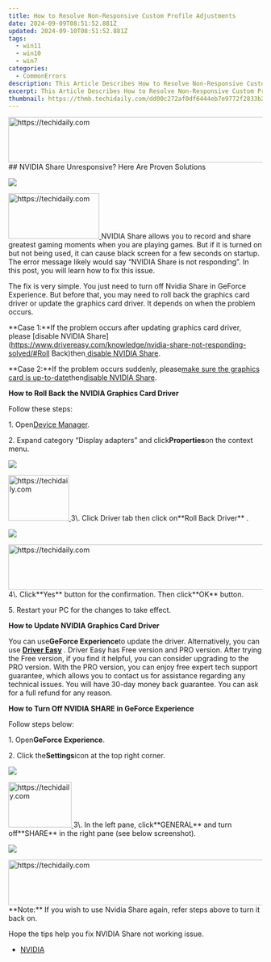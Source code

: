 ```yaml
---
title: How to Resolve Non-Responsive Custom Profile Adjustments
date: 2024-09-09T08:51:52.881Z
updated: 2024-09-10T08:51:52.881Z
tags:
  - win11
  - win10
  - win7
categories:
  - CommonErrors
description: This Article Describes How to Resolve Non-Responsive Custom Profile Adjustments
excerpt: This Article Describes How to Resolve Non-Responsive Custom Profile Adjustments
thumbnail: https://thmb.techidaily.com/dd00c272af0df6444eb7e9772f2833b20e1c6be4a600a2f96d45b985a1cdb021.jpg
---
```


<!-- affiliate ads begin -->
<a href="https://appsumo.8odi.net/c/5597632/2123728/7443" target="_top" id="2123728">
  <img src="//a.impactradius-go.com/display-ad/7443-2123728" border="0" alt="https://techidaily.com" width="728" height="90"/>
</a>
<img height="0" width="0" src="https://appsumo.8odi.net/i/5597632/2123728/7443" style="position:absolute;visibility:hidden;" border="0" />
<!-- affiliate ads end -->
## NVIDIA Share Unresponsive? Here Are Proven Solutions

![](https://images.drivereasy.com/wp-content/uploads/2017/04/img_59001a4e9cb35.jpg)

<!-- affiliate ads begin -->
<a href="https://aligracehair.sjv.io/c/5597632/2135353/19272" target="_top" id="2135353">
  <img src="//a.impactradius-go.com/display-ad/19272-2135353" border="0" alt="https://techidaily.com" width="180" height="90"/>
</a>
<img height="0" width="0" src="https://aligracehair.sjv.io/i/5597632/2135353/19272" style="position:absolute;visibility:hidden;" border="0" />
<!-- affiliate ads end -->
NVIDIA Share allows you to record and share greatest gaming moments when you are playing games. But if it is turned on but not being used, it can cause black screen for a few seconds on startup. The error message likely would say “NVIDIA Share is not responding”. In this post, you will learn how to fix this issue.  
  
The fix is very simple. You just need to turn off Nvidia Share in GeForce Experience. But before that, you may need to roll back the graphics card driver or update the graphics card driver. It depends on when the problem occurs.  
  
**Case 1:**If the problem occurs after updating graphics card driver, please [disable NVIDIA Share](<https://www.drivereasy.com/knowledge/nvidia-share-not-responding-solved/#Roll> Back)then[ disable NVIDIA Share](https://tools.techidaily.com/drivereasy/download/).  
  
**Case 2:**If the problem occurs suddenly, please[make sure the graphics card is up-to-date](https://tools.techidaily.com/drivereasy/download/)then[disable NVIDIA Share](https://tools.techidaily.com/drivereasy/download/).  
  
 **How to Roll Back the NVIDIA Graphics Card Driver**
  
Follow these steps:  
  
1\. Open[Device Manager](https://tools.techidaily.com/drivereasy/download/).  
  
2\. Expand category “Display adapters” and click**Properties**on the context menu.  
  
![](https://images.drivereasy.com/wp-content/uploads/2017/04/img_59001d0d010a6.jpg)
  
<!-- affiliate ads begin -->
<a href="https://aligracehair.sjv.io/c/5597632/2115925/19272" target="_top" id="2115925">
  <img src="//a.impactradius-go.com/display-ad/19272-2115925" border="0" alt="https://techidaily.com" width="120" height="90"/>
</a>
<img height="0" width="0" src="https://aligracehair.sjv.io/i/5597632/2115925/19272" style="position:absolute;visibility:hidden;" border="0" />
<!-- affiliate ads end -->
 3\. Click Driver tab then click on**Roll Back Driver** .  
  
![](https://images.drivereasy.com/wp-content/uploads/2017/04/img_59001d1e39ebd.png)
  
<!-- affiliate ads begin -->
<a href="https://25home.pxf.io/c/5597632/2123482/16836" target="_top" id="2123482">
  <img src="//a.impactradius-go.com/display-ad/16836-2123482" border="0" alt="https://techidaily.com" width="728" height="90"/>
</a>
<img height="0" width="0" src="https://25home.pxf.io/i/5597632/2123482/16836" style="position:absolute;visibility:hidden;" border="0" />
<!-- affiliate ads end -->
 4\. Click**Yes** button for the confirmation. Then click**OK** button.  
  
 5\. Restart your PC for the changes to take effect.  
  
**How to Update NVIDIA Graphics Card Driver**
  
You can use**GeForce Experience**to update the driver. Alternatively, you can use **[Driver Easy](https://tools.techidaily.com/drivereasy/download/)** . Driver Easy has Free version and PRO version. After trying the Free version, if you find it helpful, you can consider upgrading to the PRO version. With the PRO version, you can enjoy free expert tech support guarantee, which allows you to contact us for assistance regarding any technical issues. You will have 30-day money back guarantee. You can ask for a full refund for any reason.  
  
 **How to Turn Off NVIDIA SHARE in GeForce Experience**
  
Follow steps below:  
  
1\. Open**GeForce Experience**.  
  
2\. Click the**Settings**icon at the top right corner.  
  
![](https://images.drivereasy.com/wp-content/uploads/2017/04/img_590020eb14afc.png)
  
<!-- affiliate ads begin -->
<a href="https://aligracehair.sjv.io/c/5597632/2135395/19272" target="_top" id="2135395">
  <img src="//a.impactradius-go.com/display-ad/19272-2135395" border="0" alt="https://techidaily.com" width="125" height="90"/>
</a>
<img height="0" width="0" src="https://aligracehair.sjv.io/i/5597632/2135395/19272" style="position:absolute;visibility:hidden;" border="0" />
<!-- affiliate ads end -->
 3\. In the left pane, click**GENERAL** and turn off**SHARE** in the right pane (see below screenshot).

![](https://images.drivereasy.com/wp-content/uploads/2017/04/img_5900212321ad6.jpg)
  
<!-- affiliate ads begin -->
<a href="https://ephamedtechinc.pxf.io/c/5597632/2126493/26400" target="_top" id="2126493">
  <img src="//a.impactradius-go.com/display-ad/26400-2126493" border="0" alt="https://techidaily.com" width="640" height="90"/>
</a>
<img height="0" width="0" src="https://ephamedtechinc.pxf.io/i/5597632/2126493/26400" style="position:absolute;visibility:hidden;" border="0" />
<!-- affiliate ads end -->
**Note:** If you wish to use Nvidia Share again, refer steps above to turn it back on.  
  
 Hope the tips help you fix NVIDIA Share not working issue.

* [NVIDIA](https://tools.techidaily.com/drivereasy/download/)

<ins class="adsbygoogle"
     style="display:block"
     data-ad-format="autorelaxed"
     data-ad-client="ca-pub-7571918770474297"
     data-ad-slot="1223367746"></ins>



<ins class="adsbygoogle"
     style="display:block"
     data-ad-client="ca-pub-7571918770474297"
     data-ad-slot="8358498916"
     data-ad-format="auto"
     data-full-width-responsive="true"></ins>


